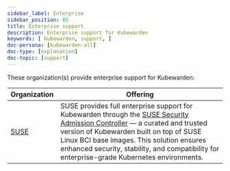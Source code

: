 ```yaml
---
sidebar_label: Enterprise
sidebar_position: 85
title: Enterprise support
description: Enterprise support for Kubewarden
keywords: [ Kubewarden, support, ]
doc-persona: [kubewarden-all]
doc-type: [explanation]
doc-topic: [support]
---
```


<head>
  <link rel="canonical" href="https://docs.kubewarden.io/enterprise"/>
</head>

These organization(s) provide enterprise support for Kubewarden:

| Organization | Offering |
|-|-|
| [SUSE](https://suse.com) | SUSE provides full enterprise support for Kubewarden through the [SUSE Security Admission Controller](https://apps.rancher.io/applications/suse-security-admission-controller) — a curated and trusted version of Kubewarden built on top of SUSE Linux BCI base images. This solution ensures enhanced security, stability, and compatibility for enterprise-grade Kubernetes environments. |
